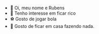 - 👋 Oi, meu nome e Rubens
- 👀 Tenho interesse em ficar rico
- ⚽ Gosto de jogar bola
- 💞️ Gosto de ficar em casa fazendo nada.

<!---
Rubens95/Rubens95 is a ✨ special ✨ repository because its `README.md` (this file) appears on your GitHub profile.
You can click the Preview link to take a look at your changes.
--->
